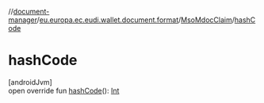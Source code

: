 //[document-manager](../../../index.md)/[eu.europa.ec.eudi.wallet.document.format](../index.md)/[MsoMdocClaim](index.md)/[hashCode](hash-code.md)

# hashCode

[androidJvm]\
open override
fun [hashCode](hash-code.md)(): [Int](https://kotlinlang.org/api/latest/jvm/stdlib/kotlin-stdlib/kotlin/-int/index.html)

